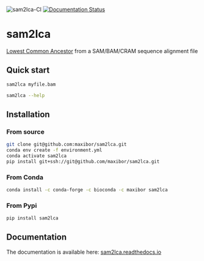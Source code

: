 ![sam2lca-CI](https://github.com/maxibor/sam2lca/workflows/sam2lca-CI/badge.svg) [![Documentation Status](https://readthedocs.org/projects/sam2lca/badge/?version=latest)](https://sam2lca.readthedocs.io/en/latest/?badge=latest)
# sam2lca

[Lowest Common Ancestor](https://en.wikipedia.org/wiki/Lowest_common_ancestor) from a SAM/BAM/CRAM sequence alignment file

## Quick start

```bash
sam2lca myfile.bam
```

```bash
sam2lca --help
```

## Installation

### From source

```bash
git clone git@github.com:maxibor/sam2lca.git
conda env create -f environment.yml
conda activate sam2lca
pip install git+ssh://git@github.com/maxibor/sam2lca.git
```

### From Conda

```bash
conda install -c conda-forge -c bioconda -c maxibor sam2lca
```
### From Pypi

```bash
pip install sam2lca
```

## Documentation

The documentation is available here: [sam2lca.readthedocs.io](https://sam2lca.readthedocs.io)